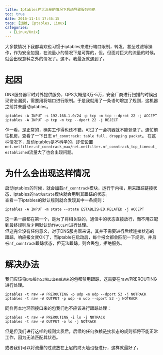 ```yaml
---
title: Iptables在大流量的情况下启动导致服务拒绝
toc: true
date: 2016-11-14 17:46:15
tags: [运维, Iptables, Linux]
categories: 
  - [Linux/Unix]
---
```

大多数情况下我都喜欢也习惯于iptables来进行端口限制，转发，甚至过滤等操作，作为安全加固，在流量小的情况下是可靠的，但，但面对巨大的流量的时候，就会出现意料之外的情况了。这不，我最近就遇到了。
<!--more-->
# 起因
DNS服务器平时对外提供服务，QPS大概是3万-5万，安全厂商进行扫描的时候出现安全漏洞，需要用将端口进行限制。于是我就用了一条语句增加了规则，这机器之前并未启动iptables。

	iptables -A INPUT -s 192.168.1.0/24 -p tcp -m tcp --dprot 22 -j ACCEPT
	iptables -A INPUT -p tcp -m tcp --dport 22 -j REJECT
乍一看，是正常的，确实工作得也还不错。可过了一会机器就不能登录了。连忙前往机房，查看了一下日志 `nf_conntrack: table full, dropping packet`。
在这种情况下，启动iptables是不科学的，即使设置`net.netfilter.nf_conntrack_max/net.netfilter.nf_conntrack_tcp_timeout_established`流量大了也会出现问题。
# 为什么会出现这样情况
启动iptables的时候，就会加载`nf_conntrack`模块，运行于内核，用来跟踪链接状态，iptables的`nat和state`模块就会用到其跟踪的状态。  
查看一下iptables的默认规则就会发现其中一条规则：  

	iptables -A INPUT -m state --state ESTABLISHED,RELATED -j ACCEPT
这一条一般都在第一个，是为了将相关联的，通信中的状态直接放行，而不用匹配到最终规则后才用默认动作`ACCEPT`进行处理。  
但这完全没有任何意义，对于DNS服务器来说，其并不需要进行后续连接状态的跟踪，响应报文就OK了，而iptable在启动后，每个报文都会匹配一下规则，并且被`nf_conntrack`跟踪状态，但无法跟踪，则会丢包，拒绝服务。    
# 解决办法
我们应该将`DNS服务53端口出去或进来`的包都禁用跟踪，这需要在raw/PREROUTING进行处理。
	
	iptables -t raw -A PREROUTING -p udp -m udp --dport 53 -j NOTRACK
	iptables -t raw -A OUTPUT -p udp -m udp --sport 53 -j NOTRACK

同样再本地环回接口来的包我们也不应该进行跟踪处理：   

	iptables -t raw -A PREROUTING -i lo -j NOTRACK
	iptables -t raw -A OUTPUT -o lo -j NOTRACK

但是但我们进行这样的规则实质后，后续的任何依赖链接状态的规则都将不能正常工作，因为无法匹配其状态。

或者我们可以将流量的过滤放在上层的防火墙设备进行，这样就最好了。
